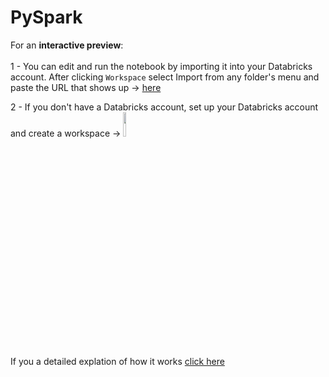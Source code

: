 # PySpark
For an **interactive preview**:<br><br>
1 - You can edit and run the notebook by importing it into your Databricks account. After clicking `Workspace` select Import from any folder's menu and paste the URL that shows up → [here](https://databricks-prod-cloudfront.cloud.databricks.com/public/4027ec902e239c93eaaa8714f173bcfc/1199654668581148/4023091891084761/7048844156867682/latest.html)

2 - If you don't have a Databricks account, set up your Databricks account and create a workspace → [<img src="https://go.granicus.com/rs/231-DWB-776/images/databricks.png" width="10%">](https://databricks.com/)</br> If you a detailed explation of how it works [click here](https://docs.databricks.com/getting-started/account-setup.html)
